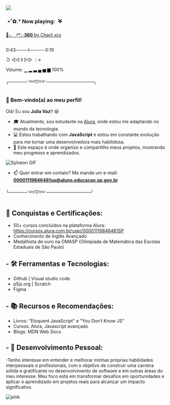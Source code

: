 ![.](https://64.media.tumblr.com/940f35b56f75df3ebe4bfe91ae4b1dab/tumblr_mr3cjpTHHd1s3bxc6o1_500.gif)

### ִ ⋆˚✿.° Now playing: ִ ࣪𖤐


  [💚⋆.ೃ࿔*:･**360** by Charli xcx](https://youtu.be/O_HoOpJ60C0?si=gq6ftjXzMYtFZj9B)

  0:43────I─────3:19

↺͏͏           ◁◁͏͏       ll       ▷▷           ⋮≡

 Volume:  ▁ ▂ ▃ ▄ ▅ ▆ 100%

╭──────༺♡༻───────────────╮

### 🌟 Bem-vindo(a) ao meu perfil!

Olá! Eu sou **Julia Vaz**!! 😆

- 🎓 Atualmente, sou estudante na [Alura](https://www.alura.com.br), onde estou me adaptando no mundo da tecnologia.
- 💻 Estou trabalhando com **JavaScript** e estou em constante evolução para me tornar uma desenvolvedora mais habilidosa.
- 🚀 Este espaço é onde organizo e compartilho meus projetos, mostrando meu progresso e aprendizados.

![Sylveon GIF](https://i.gifer.com/8K94.gif)

- 📫 Quer entrar em contato? Me mande um e-mail: **00001119846481sp@aluno.educacao.sp.gov.br**

╰──────༺♡༻──────────────╯

## 🌟 Conquistas e Certificações:
 - 50+ cursos concluídos na plataforma Alura:
https://cursos.alura.com.br/user/00001119846481SP
 - Conhecimento de Inglês Avançado 
 - Medalhista de ouro na OMASP (Olimpíada de Matemática das Escolas Estaduais de São Paulo)

## - 🛠️ Ferramentas e Tecnologias:
- Github | Visual studio code
- p5js.org | Scratch
- Figma

## - 📚 Recursos e Recomendações: 
- Livros: "Eloquent JavaScript" e "You Don’t Know JS"
- Cursos: Alura, Javascript avançado
- Blogs: MDN Web Docs

## - 🌱 Desenvolvimento Pessoal:
-Tenho interesse em entender e melhorar minhas próprias habilidades interpessoais e profissionais, com o objetivo de construir uma carreira sólida e gratificante no desenvolvimento de software e em outras áreas do meu interesse. Meu foco está em transformar desafios em oportunidades e aplicar o aprendizado em projetos reais para alcançar um impacto significativo.

![pink](https://tenor.com/pt-BR/view/rinmya-picmix-pokemon-gabite-gible-gif-17391812650118967102.gif)

